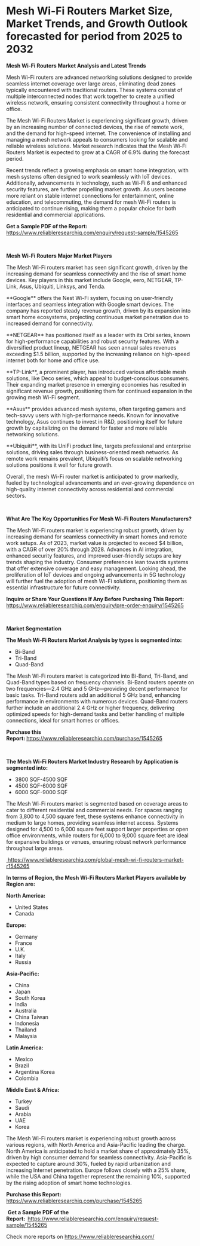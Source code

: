 <p><h1>Mesh Wi-Fi Routers Market Size, Market Trends, and Growth Outlook forecasted for period from 2025 to 2032</h1></p><p><strong>Mesh Wi-Fi Routers Market Analysis and Latest Trends</strong></p>
<p><p>Mesh Wi-Fi routers are advanced networking solutions designed to provide seamless internet coverage over large areas, eliminating dead zones typically encountered with traditional routers. These systems consist of multiple interconnected nodes that work together to create a unified wireless network, ensuring consistent connectivity throughout a home or office.</p><p>The Mesh Wi-Fi Routers Market is experiencing significant growth, driven by an increasing number of connected devices, the rise of remote work, and the demand for high-speed internet. The convenience of installing and managing a mesh network appeals to consumers looking for scalable and reliable wireless solutions. Market research indicates that the Mesh Wi-Fi Routers Market is expected to grow at a CAGR of 6.9% during the forecast period.</p><p>Recent trends reflect a growing emphasis on smart home integration, with mesh systems often designed to work seamlessly with IoT devices. Additionally, advancements in technology, such as Wi-Fi 6 and enhanced security features, are further propelling market growth. As users become more reliant on stable internet connections for entertainment, online education, and telecommuting, the demand for mesh Wi-Fi routers is anticipated to continue rising, making them a popular choice for both residential and commercial applications.</p></p>
<p><strong>Get a Sample PDF of the Report:&nbsp;</strong> <a href="https://www.reliableresearchiq.com/enquiry/request-sample/1545265?utm_campaign=2924&utm_medium=2&utm_source=Github&utm_content=ia&utm_term=08042025&utm_id=mesh-wi-fi-routers">https://www.reliableresearchiq.com/enquiry/request-sample/1545265</a></p>
<p>&nbsp;</p>
<p><strong>Mesh Wi-Fi Routers Major Market Players</strong></p>
<p><p>The Mesh Wi-Fi routers market has seen significant growth, driven by the increasing demand for seamless connectivity and the rise of smart home devices. Key players in this market include Google, eero, NETGEAR, TP-Link, Asus, Ubiquiti, Linksys, and Tenda.</p><p>**Google** offers the Nest Wi-Fi system, focusing on user-friendly interfaces and seamless integration with Google smart devices. The company has reported steady revenue growth, driven by its expansion into smart home ecosystems, projecting continuous market penetration due to increased demand for connectivity.</p><p>**NETGEAR** has positioned itself as a leader with its Orbi series, known for high-performance capabilities and robust security features. With a diversified product lineup, NETGEAR has seen annual sales revenues exceeding $1.5 billion, supported by the increasing reliance on high-speed internet both for home and office use.</p><p>**TP-Link**, a prominent player, has introduced various affordable mesh solutions, like Deco series, which appeal to budget-conscious consumers. Their expanding market presence in emerging economies has resulted in significant revenue growth, positioning them for continued expansion in the growing mesh Wi-Fi segment.</p><p>**Asus** provides advanced mesh systems, often targeting gamers and tech-savvy users with high-performance needs. Known for innovative technology, Asus continues to invest in R&D, positioning itself for future growth by capitalizing on the demand for faster and more reliable networking solutions.</p><p>**Ubiquiti**, with its UniFi product line, targets professional and enterprise solutions, driving sales through business-oriented mesh networks. As remote work remains prevalent, Ubiquiti’s focus on scalable networking solutions positions it well for future growth.</p><p>Overall, the mesh Wi-Fi router market is anticipated to grow markedly, fueled by technological advancements and an ever-growing dependence on high-quality internet connectivity across residential and commercial sectors.</p></p>
<p>&nbsp;</p>
<p><strong>What Are The Key Opportunities For Mesh Wi-Fi Routers Manufacturers?</strong></p>
<p><p>The Mesh Wi-Fi routers market is experiencing robust growth, driven by increasing demand for seamless connectivity in smart homes and remote work setups. As of 2023, market value is projected to exceed $4 billion, with a CAGR of over 20% through 2028. Advances in AI integration, enhanced security features, and improved user-friendly setups are key trends shaping the industry. Consumer preferences lean towards systems that offer extensive coverage and easy management. Looking ahead, the proliferation of IoT devices and ongoing advancements in 5G technology will further fuel the adoption of mesh Wi-Fi solutions, positioning them as essential infrastructure for future connectivity.</p></p>
<p><strong>Inquire or Share Your Questions If Any Before Purchasing This Report:</strong> <a href="https://www.reliableresearchiq.com/enquiry/pre-order-enquiry/1545265?utm_campaign=2924&utm_medium=2&utm_source=Github&utm_content=ia&utm_term=08042025&utm_id=mesh-wi-fi-routers">https://www.reliableresearchiq.com/enquiry/pre-order-enquiry/1545265</a></p>
<p>&nbsp;</p>
<p><strong>Market Segmentation</strong></p>
<p><strong>The Mesh Wi-Fi Routers Market Analysis by types is segmented into:</strong></p>
<p><ul><li>Bi-Band</li><li>Tri-Band</li><li>Quad-Band</li></ul></p>
<p><p>The Mesh Wi-Fi routers market is categorized into Bi-Band, Tri-Band, and Quad-Band types based on frequency channels. Bi-Band routers operate on two frequencies—2.4 GHz and 5 GHz—providing decent performance for basic tasks. Tri-Band routers add an additional 5 GHz band, enhancing performance in environments with numerous devices. Quad-Band routers further include an additional 2.4 GHz or higher frequency, delivering optimized speeds for high-demand tasks and better handling of multiple connections, ideal for smart homes or offices.</p></p>
<p><strong>Purchase this Report:&nbsp;</strong><a href="https://www.reliableresearchiq.com/purchase/1545265?utm_campaign=2924&utm_medium=2&utm_source=Github&utm_content=ia&utm_term=08042025&utm_id=mesh-wi-fi-routers">https://www.reliableresearchiq.com/purchase/1545265</a></p>
<p>&nbsp;</p>
<p><strong>The Mesh Wi-Fi Routers Market Industry Research by Application is segmented into:</strong></p>
<p><ul><li>3800 SQF-4500 SQF</li><li>4500 SQF-6000 SQF</li><li>6000 SQF-9000 SQF</li></ul></p>
<p><p>The Mesh Wi-Fi routers market is segmented based on coverage areas to cater to different residential and commercial needs. For spaces ranging from 3,800 to 4,500 square feet, these systems enhance connectivity in medium to large homes, providing seamless internet access. Systems designed for 4,500 to 6,000 square feet support larger properties or open office environments, while routers for 6,000 to 9,000 square feet are ideal for expansive buildings or venues, ensuring robust network performance throughout large areas.</p></p>
<p><a href="https://www.reliableresearchiq.com/global-mesh-wi-fi-routers-market-r1545265?utm_campaign=2924&utm_medium=2&utm_source=Github&utm_content=ia&utm_term=08042025&utm_id=mesh-wi-fi-routers">&nbsp;https://www.reliableresearchiq.com/global-mesh-wi-fi-routers-market-r1545265</a></p>
<p><strong>In terms of Region, the Mesh Wi-Fi Routers Market Players available by Region are:</strong></p>
<p>
    <p> <strong> North America: </strong>
        <ul>
            <li>United States</li>
            <li>Canada</li>
        </ul>
        </p> 
    <p> <strong> Europe: </strong>
        <ul>
            <li>Germany</li>
            <li>France</li>
            <li>U.K.</li>
            <li>Italy</li>
            <li>Russia</li>
        </ul>
        </p> 
    <p> <strong> Asia-Pacific: </strong>
        <ul>
            <li>China</li>
            <li>Japan</li>
            <li>South Korea</li>
            <li>India</li>
            <li>Australia</li>
            <li>China Taiwan</li>
            <li>Indonesia</li>
            <li>Thailand</li>
            <li>Malaysia</li>
        </ul>
        </p> 
    <p> <strong> Latin America: </strong>
        <ul>
            <li>Mexico</li>
            <li>Brazil</li>
            <li>Argentina Korea</li>
            <li>Colombia</li>
        </ul>
        </p> 
    <p> <strong> Middle East & Africa: </strong>
        <ul>
            <li>Turkey</li>
            <li>Saudi</li>
            <li>Arabia</li>
            <li>UAE</li>
            <li>Korea</li>
        </ul>
    </p>
    </p>
<p><p>The Mesh Wi-Fi routers market is experiencing robust growth across various regions, with North America and Asia-Pacific leading the charge. North America is anticipated to hold a market share of approximately 35%, driven by high consumer demand for seamless connectivity. Asia-Pacific is expected to capture around 30%, fueled by rapid urbanization and increasing Internet penetration. Europe follows closely with a 25% share, while the USA and China together represent the remaining 10%, supported by the rising adoption of smart home technologies.</p></p>
<p><strong>Purchase this Report: </strong><a href="https://www.reliableresearchiq.com/purchase/1545265?utm_campaign=2924&utm_medium=2&utm_source=Github&utm_content=ia&utm_term=08042025&utm_id=mesh-wi-fi-routers">https://www.reliableresearchiq.com/purchase/1545265</a></p>
<p>&nbsp;<strong>Get a Sample PDF of the Report:&nbsp;&nbsp;</strong><a href="https://www.reliableresearchiq.com/enquiry/request-sample/1545265?utm_campaign=2924&utm_medium=2&utm_source=Github&utm_content=ia&utm_term=08042025&utm_id=mesh-wi-fi-routers">https://www.reliableresearchiq.com/enquiry/request-sample/1545265</a></p>
<p><strong></strong></p>
<p>Check more reports on <a href="https://www.reliableresearchiq.com/?utm_campaign=2924&utm_medium=2&utm_source=Github&utm_content=ia&utm_term=08042025&utm_id=mesh-wi-fi-routers">https://www.reliableresearchiq.com/</a></p>